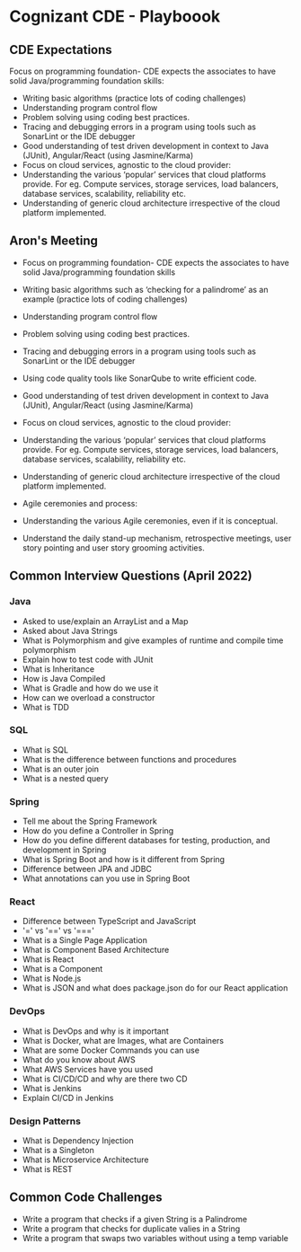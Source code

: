 # Cognizant CDE - Playboook

## CDE Expectations

Focus on programming foundation- CDE expects the associates to have solid Java/programming foundation skills: 
- Writing basic algorithms (practice lots of coding challenges) 
- Understanding program control flow 
- Problem solving using coding best practices. 
- Tracing and debugging errors in a program using tools such as SonarLint or the IDE debugger  
- Good understanding of test driven development in context to Java (JUnit), Angular/React (using Jasmine/Karma) 
- Focus on cloud services, agnostic to the cloud provider: 
- Understanding the various ‘popular’ services that cloud platforms provide. For eg. Compute services, storage services, load balancers, database services, scalability, reliability etc. 
- Understanding of generic cloud architecture irrespective of the cloud platform implemented.  

## Aron's Meeting
*	Focus on programming foundation- CDE expects the associates to have solid Java/programming foundation skills
 *	Writing basic algorithms such as ‘checking for a palindrome’ as an example (practice lots of coding challenges)
 *	Understanding program control flow
 *	Problem solving using coding best practices.
 * Tracing and debugging errors in a program using tools such as SonarLint or the IDE debugger 
 * Using code quality tools like SonarQube to write efficient code. 
 *	Good understanding of test driven development in context to Java (JUnit), Angular/React (using Jasmine/Karma)

*	Focus on cloud services, agnostic to the cloud provider:
 *	Understanding the various ‘popular’ services that cloud platforms provide. For eg. Compute services, storage services, load balancers, database services, scalability, reliability etc.
 *	Understanding of generic cloud architecture irrespective of the cloud platform implemented. 

*	Agile ceremonies and process:
 *	Understanding the various Agile ceremonies, even if it is conceptual. 
 *	Understand the daily stand-up mechanism, retrospective meetings, user story pointing and user story grooming activities. 

## Common Interview Questions (April 2022)
### Java
- Asked to use/explain an ArrayList and a Map
- Asked about Java Strings
- What is Polymorphism and give examples of runtime and compile time polymorphism
- Explain how to test code with JUnit
- What is Inheritance
- How is Java Compiled
- What is Gradle and how do we use it
- How can we overload a constructor
- What is TDD

### SQL
- What is SQL
- What is the difference between functions and procedures
- What is an outer join
- What is a nested query

### Spring
- Tell me about the Spring Framework
- How do you define a Controller in Spring
- How do you define different databases for testing, production, and development in Spring
- What is Spring Boot and how is it different from Spring
- Difference between JPA and JDBC
- What annotations can you use in Spring Boot

### React
- Difference between TypeScript and JavaScript
- '=' vs '==' vs '==='
- What is a Single Page Application
- What is Component Based Architecture
- What is React
- What is a Component
- What is Node.js
- What is JSON and what does package.json do for our React application

### DevOps
- What is DevOps and why is it important
- What is Docker, what are Images, what are Containers
- What are some Docker Commands you can use
- What do you know about AWS
- What AWS Services have you used
- What is CI/CD/CD and why are there two CD
- What is Jenkins
- Explain CI/CD in Jenkins

### Design Patterns
- What is Dependency Injection
- What is a Singleton
- What is Microservice Architecture
- What is REST

## Common Code Challenges
- Write a program that checks if a given String is a Palindrome
- Write a program that checks for duplicate valies in a String
- Write a program that swaps two variables without using a temp variable
